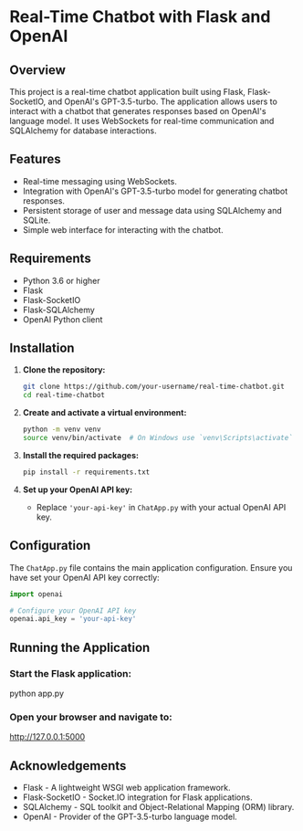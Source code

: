 # Real-Time Chatbot with Flask and OpenAI

## Overview

This project is a real-time chatbot application built using Flask, Flask-SocketIO, and OpenAI's GPT-3.5-turbo. The application allows users to interact with a chatbot that generates responses based on OpenAI's language model. It uses WebSockets for real-time communication and SQLAlchemy for database interactions.


## Features

- Real-time messaging using WebSockets.
- Integration with OpenAI's GPT-3.5-turbo model for generating chatbot responses.
- Persistent storage of user and message data using SQLAlchemy and SQLite.
- Simple web interface for interacting with the chatbot.


## Requirements

- Python 3.6 or higher
- Flask
- Flask-SocketIO
- Flask-SQLAlchemy
- OpenAI Python client


## Installation

1. **Clone the repository:**

    ```bash
    git clone https://github.com/your-username/real-time-chatbot.git
    cd real-time-chatbot
    ```

2. **Create and activate a virtual environment:**

    ```bash
    python -m venv venv
    source venv/bin/activate  # On Windows use `venv\Scripts\activate`
    ```

3. **Install the required packages:**

    ```bash
    pip install -r requirements.txt
    ```

4. **Set up your OpenAI API key:**

    - Replace `'your-api-key'` in `ChatApp.py` with your actual OpenAI API key.


## Configuration

The `ChatApp.py` file contains the main application configuration. Ensure you have set your OpenAI API key correctly:

```python
import openai

# Configure your OpenAI API key
openai.api_key = 'your-api-key'
```


## Running the Application

### Start the Flask application:
python app.py

### Open your browser and navigate to:
http://127.0.0.1:5000


## Acknowledgements

- Flask - A lightweight WSGI web application framework.
- Flask-SocketIO - Socket.IO integration for Flask applications.
- SQLAlchemy - SQL toolkit and Object-Relational Mapping (ORM) library.
- OpenAI - Provider of the GPT-3.5-turbo language model.



